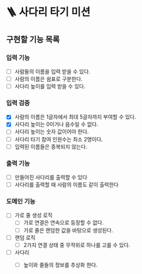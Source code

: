 # 🪜 사다리 타기 미션

## 구현할 기능 목록

### 입력 기능

- [ ] 사람들의 이름을 입력 받을 수 있다.
- [ ] 사람의 이름은 쉼표로 구분한다.
- [ ] 사다리 높이를 입력 받을 수 있다.

### 입력 검증

- [x] 사람의 이름은 1글자에서 최대 5글자까지 부여할 수 있다.
- [x] 사다리 높이는 0이거나 음수일 수 없다.
- [ ] 사다리 높이는 숫자 값이어야 한다.
- [ ] 사다리 타기 참여 인원수는 최소 2명이다.
- [ ] 입력된 이름들은 중복되지 않는다.

### 출력 기능

- [ ] 만들어진 사다리를 출력할 수 있다
- [ ] 사다리를 출력할 때 사람의 이름도 같이 출력한다

### 도메인 기능

- [ ] 가로 줄 생성 로직
    - [ ] 가로 연결은 연속으로 등장할 수 없다.
    - [ ] 가로 줄은 랜덤한 값을 바탕으로 생성된다.
- [ ] 랜덤 로직
    - [ ] 2가지 연결 상태 중 무작위로 하나를 고를 수 있다.
- [ ] 사다리
    - [ ] 높이와 줄들의 정보를 추상화 한다.




